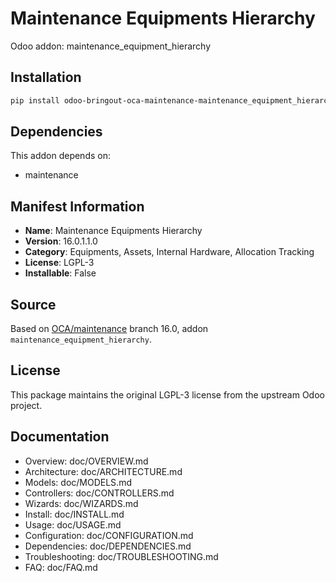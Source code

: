 # Maintenance Equipments Hierarchy

Odoo addon: maintenance_equipment_hierarchy

## Installation

```bash
pip install odoo-bringout-oca-maintenance-maintenance_equipment_hierarchy
```

## Dependencies

This addon depends on:
- maintenance

## Manifest Information

- **Name**: Maintenance Equipments Hierarchy
- **Version**: 16.0.1.1.0
- **Category**: Equipments, Assets, Internal Hardware, Allocation Tracking
- **License**: LGPL-3
- **Installable**: False

## Source

Based on [OCA/maintenance](https://github.com/OCA/maintenance) branch 16.0, addon `maintenance_equipment_hierarchy`.

## License

This package maintains the original LGPL-3 license from the upstream Odoo project.

## Documentation

- Overview: doc/OVERVIEW.md
- Architecture: doc/ARCHITECTURE.md
- Models: doc/MODELS.md
- Controllers: doc/CONTROLLERS.md
- Wizards: doc/WIZARDS.md
- Install: doc/INSTALL.md
- Usage: doc/USAGE.md
- Configuration: doc/CONFIGURATION.md
- Dependencies: doc/DEPENDENCIES.md
- Troubleshooting: doc/TROUBLESHOOTING.md
- FAQ: doc/FAQ.md

